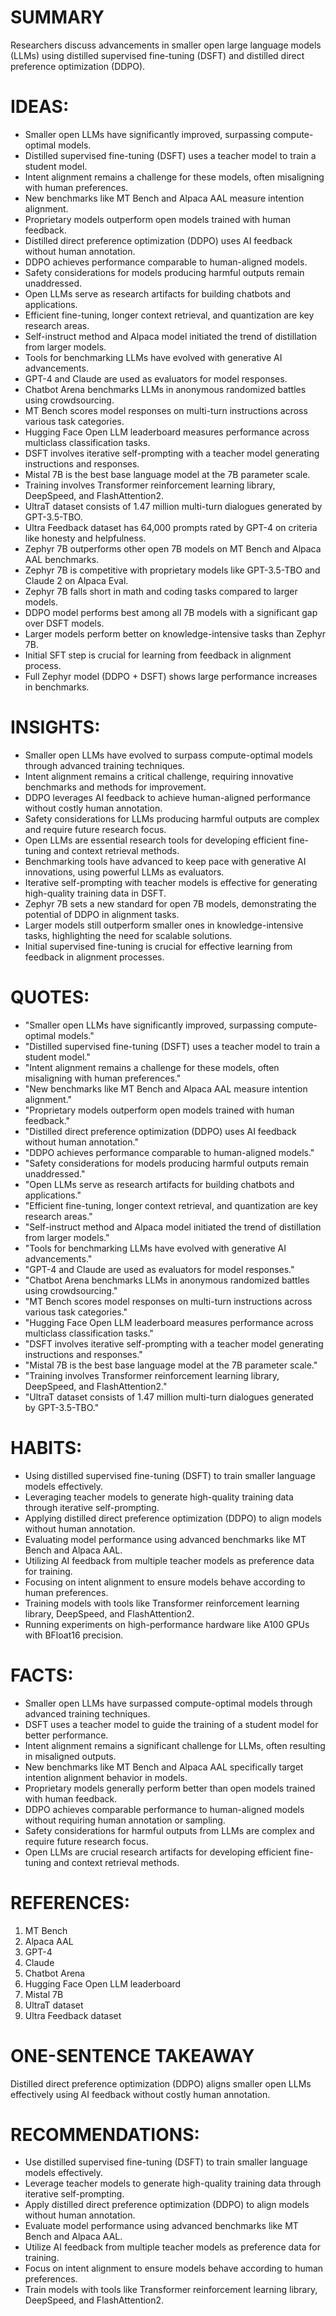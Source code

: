 # SUMMARY
Researchers discuss advancements in smaller open large language models (LLMs) using distilled supervised fine-tuning (DSFT) and distilled direct preference optimization (DDPO).

# IDEAS:
- Smaller open LLMs have significantly improved, surpassing compute-optimal models.
- Distilled supervised fine-tuning (DSFT) uses a teacher model to train a student model.
- Intent alignment remains a challenge for these models, often misaligning with human preferences.
- New benchmarks like MT Bench and Alpaca AAL measure intention alignment.
- Proprietary models outperform open models trained with human feedback.
- Distilled direct preference optimization (DDPO) uses AI feedback without human annotation.
- DDPO achieves performance comparable to human-aligned models.
- Safety considerations for models producing harmful outputs remain unaddressed.
- Open LLMs serve as research artifacts for building chatbots and applications.
- Efficient fine-tuning, longer context retrieval, and quantization are key research areas.
- Self-instruct method and Alpaca model initiated the trend of distillation from larger models.
- Tools for benchmarking LLMs have evolved with generative AI advancements.
- GPT-4 and Claude are used as evaluators for model responses.
- Chatbot Arena benchmarks LLMs in anonymous randomized battles using crowdsourcing.
- MT Bench scores model responses on multi-turn instructions across various task categories.
- Hugging Face Open LLM leaderboard measures performance across multiclass classification tasks.
- DSFT involves iterative self-prompting with a teacher model generating instructions and responses.
- Mistal 7B is the best base language model at the 7B parameter scale.
- Training involves Transformer reinforcement learning library, DeepSpeed, and FlashAttention2.
- UltraT dataset consists of 1.47 million multi-turn dialogues generated by GPT-3.5-TBO.
- Ultra Feedback dataset has 64,000 prompts rated by GPT-4 on criteria like honesty and helpfulness.
- Zephyr 7B outperforms other open 7B models on MT Bench and Alpaca AAL benchmarks.
- Zephyr 7B is competitive with proprietary models like GPT-3.5-TBO and Claude 2 on Alpaca Eval.
- Zephyr 7B falls short in math and coding tasks compared to larger models.
- DDPO model performs best among all 7B models with a significant gap over DSFT models.
- Larger models perform better on knowledge-intensive tasks than Zephyr 7B.
- Initial SFT step is crucial for learning from feedback in alignment process.
- Full Zephyr model (DDPO + DSFT) shows large performance increases in benchmarks.

# INSIGHTS:
- Smaller open LLMs have evolved to surpass compute-optimal models through advanced training techniques.
- Intent alignment remains a critical challenge, requiring innovative benchmarks and methods for improvement.
- DDPO leverages AI feedback to achieve human-aligned performance without costly human annotation.
- Safety considerations for LLMs producing harmful outputs are complex and require future research focus.
- Open LLMs are essential research tools for developing efficient fine-tuning and context retrieval methods.
- Benchmarking tools have advanced to keep pace with generative AI innovations, using powerful LLMs as evaluators.
- Iterative self-prompting with teacher models is effective for generating high-quality training data in DSFT.
- Zephyr 7B sets a new standard for open 7B models, demonstrating the potential of DDPO in alignment tasks.
- Larger models still outperform smaller ones in knowledge-intensive tasks, highlighting the need for scalable solutions.
- Initial supervised fine-tuning is crucial for effective learning from feedback in alignment processes.

# QUOTES:
- "Smaller open LLMs have significantly improved, surpassing compute-optimal models."
- "Distilled supervised fine-tuning (DSFT) uses a teacher model to train a student model."
- "Intent alignment remains a challenge for these models, often misaligning with human preferences."
- "New benchmarks like MT Bench and Alpaca AAL measure intention alignment."
- "Proprietary models outperform open models trained with human feedback."
- "Distilled direct preference optimization (DDPO) uses AI feedback without human annotation."
- "DDPO achieves performance comparable to human-aligned models."
- "Safety considerations for models producing harmful outputs remain unaddressed."
- "Open LLMs serve as research artifacts for building chatbots and applications."
- "Efficient fine-tuning, longer context retrieval, and quantization are key research areas."
- "Self-instruct method and Alpaca model initiated the trend of distillation from larger models."
- "Tools for benchmarking LLMs have evolved with generative AI advancements."
- "GPT-4 and Claude are used as evaluators for model responses."
- "Chatbot Arena benchmarks LLMs in anonymous randomized battles using crowdsourcing."
- "MT Bench scores model responses on multi-turn instructions across various task categories."
- "Hugging Face Open LLM leaderboard measures performance across multiclass classification tasks."
- "DSFT involves iterative self-prompting with a teacher model generating instructions and responses."
- "Mistal 7B is the best base language model at the 7B parameter scale."
- "Training involves Transformer reinforcement learning library, DeepSpeed, and FlashAttention2."
- "UltraT dataset consists of 1.47 million multi-turn dialogues generated by GPT-3.5-TBO."

# HABITS:
- Using distilled supervised fine-tuning (DSFT) to train smaller language models effectively.
- Leveraging teacher models to generate high-quality training data through iterative self-prompting.
- Applying distilled direct preference optimization (DDPO) to align models without human annotation.
- Evaluating model performance using advanced benchmarks like MT Bench and Alpaca AAL.
- Utilizing AI feedback from multiple teacher models as preference data for training.
- Focusing on intent alignment to ensure models behave according to human preferences.
- Training models with tools like Transformer reinforcement learning library, DeepSpeed, and FlashAttention2.
- Running experiments on high-performance hardware like A100 GPUs with BFloat16 precision.

# FACTS:
- Smaller open LLMs have surpassed compute-optimal models through advanced training techniques.
- DSFT uses a teacher model to guide the training of a student model for better performance.
- Intent alignment remains a significant challenge for LLMs, often resulting in misaligned outputs.
- New benchmarks like MT Bench and Alpaca AAL specifically target intention alignment behavior in models.
- Proprietary models generally perform better than open models trained with human feedback.
- DDPO achieves comparable performance to human-aligned models without requiring human annotation or sampling.
- Safety considerations for harmful outputs from LLMs are complex and require future research focus.
- Open LLMs are crucial research artifacts for developing efficient fine-tuning and context retrieval methods.

# REFERENCES:
1. MT Bench
2. Alpaca AAL
3. GPT-4
4. Claude
5. Chatbot Arena
6. Hugging Face Open LLM leaderboard
7. Mistal 7B
8. UltraT dataset
9. Ultra Feedback dataset

# ONE-SENTENCE TAKEAWAY
Distilled direct preference optimization (DDPO) aligns smaller open LLMs effectively using AI feedback without costly human annotation.

# RECOMMENDATIONS:
- Use distilled supervised fine-tuning (DSFT) to train smaller language models effectively.
- Leverage teacher models to generate high-quality training data through iterative self-prompting.
- Apply distilled direct preference optimization (DDPO) to align models without human annotation.
- Evaluate model performance using advanced benchmarks like MT Bench and Alpaca AAL.
- Utilize AI feedback from multiple teacher models as preference data for training.
- Focus on intent alignment to ensure models behave according to human preferences.
- Train models with tools like Transformer reinforcement learning library, DeepSpeed, and FlashAttention2.
